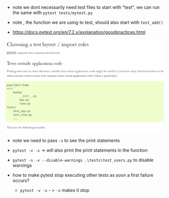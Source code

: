 - note we dont necessarily need test files to start with "test", we can run the same with `pytest tests/mytest.py`

- note , the function we are using to test, should also start with `test_add()`

- https://docs.pytest.org/en/7.2.x/explanation/goodpractices.html

![](2023-03-17-14-24-08.png)

- note we need to pass `-s` to see the print statements
- `pytest -v -s` -> will also print the print statements in the function

- `pytest -s -v --disable-warnings .\tests\test_users.py` to disable warnings

- how to make pytest stop executing other tests as soon a first failure occurs?
    - `pytest -v -x` - > `-x` makes it stop